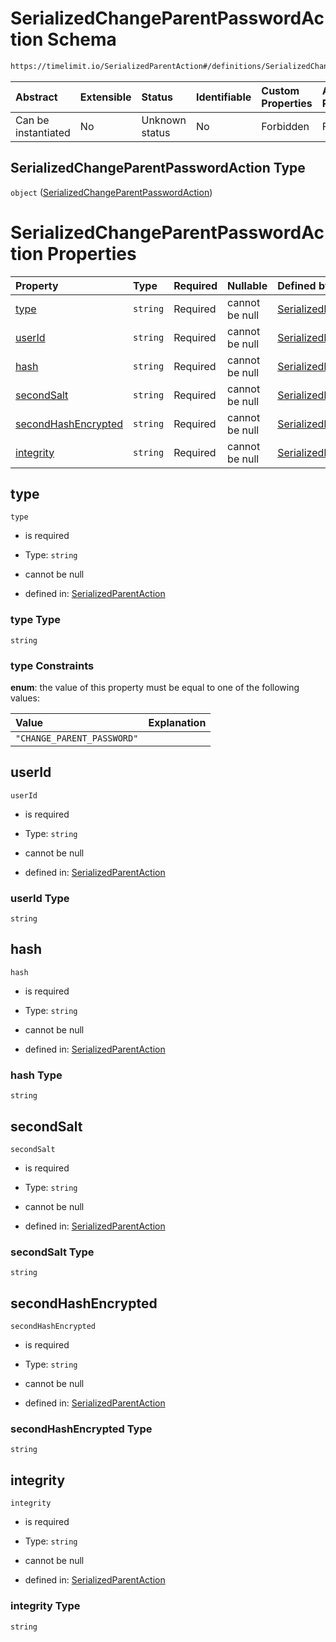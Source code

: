 # SerializedChangeParentPasswordAction Schema

```txt
https://timelimit.io/SerializedParentAction#/definitions/SerializedChangeParentPasswordAction
```



| Abstract            | Extensible | Status         | Identifiable | Custom Properties | Additional Properties | Access Restrictions | Defined In                                                                                       |
| :------------------ | :--------- | :------------- | :----------- | :---------------- | :-------------------- | :------------------ | :----------------------------------------------------------------------------------------------- |
| Can be instantiated | No         | Unknown status | No           | Forbidden         | Forbidden             | none                | [SerializedParentAction.schema.json*](SerializedParentAction.schema.json "open original schema") |

## SerializedChangeParentPasswordAction Type

`object` ([SerializedChangeParentPasswordAction](serializedparentaction-definitions-serializedchangeparentpasswordaction.md))

# SerializedChangeParentPasswordAction Properties

| Property                                    | Type     | Required | Nullable       | Defined by                                                                                                                                                                                                                                                         |
| :------------------------------------------ | :------- | :------- | :------------- | :----------------------------------------------------------------------------------------------------------------------------------------------------------------------------------------------------------------------------------------------------------------- |
| [type](#type)                               | `string` | Required | cannot be null | [SerializedParentAction](serializedparentaction-definitions-serializedchangeparentpasswordaction-properties-type.md "https://timelimit.io/SerializedParentAction#/definitions/SerializedChangeParentPasswordAction/properties/type")                               |
| [userId](#userid)                           | `string` | Required | cannot be null | [SerializedParentAction](serializedparentaction-definitions-serializedchangeparentpasswordaction-properties-userid.md "https://timelimit.io/SerializedParentAction#/definitions/SerializedChangeParentPasswordAction/properties/userId")                           |
| [hash](#hash)                               | `string` | Required | cannot be null | [SerializedParentAction](serializedparentaction-definitions-serializedchangeparentpasswordaction-properties-hash.md "https://timelimit.io/SerializedParentAction#/definitions/SerializedChangeParentPasswordAction/properties/hash")                               |
| [secondSalt](#secondsalt)                   | `string` | Required | cannot be null | [SerializedParentAction](serializedparentaction-definitions-serializedchangeparentpasswordaction-properties-secondsalt.md "https://timelimit.io/SerializedParentAction#/definitions/SerializedChangeParentPasswordAction/properties/secondSalt")                   |
| [secondHashEncrypted](#secondhashencrypted) | `string` | Required | cannot be null | [SerializedParentAction](serializedparentaction-definitions-serializedchangeparentpasswordaction-properties-secondhashencrypted.md "https://timelimit.io/SerializedParentAction#/definitions/SerializedChangeParentPasswordAction/properties/secondHashEncrypted") |
| [integrity](#integrity)                     | `string` | Required | cannot be null | [SerializedParentAction](serializedparentaction-definitions-serializedchangeparentpasswordaction-properties-integrity.md "https://timelimit.io/SerializedParentAction#/definitions/SerializedChangeParentPasswordAction/properties/integrity")                     |

## type



`type`

*   is required

*   Type: `string`

*   cannot be null

*   defined in: [SerializedParentAction](serializedparentaction-definitions-serializedchangeparentpasswordaction-properties-type.md "https://timelimit.io/SerializedParentAction#/definitions/SerializedChangeParentPasswordAction/properties/type")

### type Type

`string`

### type Constraints

**enum**: the value of this property must be equal to one of the following values:

| Value                      | Explanation |
| :------------------------- | :---------- |
| `"CHANGE_PARENT_PASSWORD"` |             |

## userId



`userId`

*   is required

*   Type: `string`

*   cannot be null

*   defined in: [SerializedParentAction](serializedparentaction-definitions-serializedchangeparentpasswordaction-properties-userid.md "https://timelimit.io/SerializedParentAction#/definitions/SerializedChangeParentPasswordAction/properties/userId")

### userId Type

`string`

## hash



`hash`

*   is required

*   Type: `string`

*   cannot be null

*   defined in: [SerializedParentAction](serializedparentaction-definitions-serializedchangeparentpasswordaction-properties-hash.md "https://timelimit.io/SerializedParentAction#/definitions/SerializedChangeParentPasswordAction/properties/hash")

### hash Type

`string`

## secondSalt



`secondSalt`

*   is required

*   Type: `string`

*   cannot be null

*   defined in: [SerializedParentAction](serializedparentaction-definitions-serializedchangeparentpasswordaction-properties-secondsalt.md "https://timelimit.io/SerializedParentAction#/definitions/SerializedChangeParentPasswordAction/properties/secondSalt")

### secondSalt Type

`string`

## secondHashEncrypted



`secondHashEncrypted`

*   is required

*   Type: `string`

*   cannot be null

*   defined in: [SerializedParentAction](serializedparentaction-definitions-serializedchangeparentpasswordaction-properties-secondhashencrypted.md "https://timelimit.io/SerializedParentAction#/definitions/SerializedChangeParentPasswordAction/properties/secondHashEncrypted")

### secondHashEncrypted Type

`string`

## integrity



`integrity`

*   is required

*   Type: `string`

*   cannot be null

*   defined in: [SerializedParentAction](serializedparentaction-definitions-serializedchangeparentpasswordaction-properties-integrity.md "https://timelimit.io/SerializedParentAction#/definitions/SerializedChangeParentPasswordAction/properties/integrity")

### integrity Type

`string`
